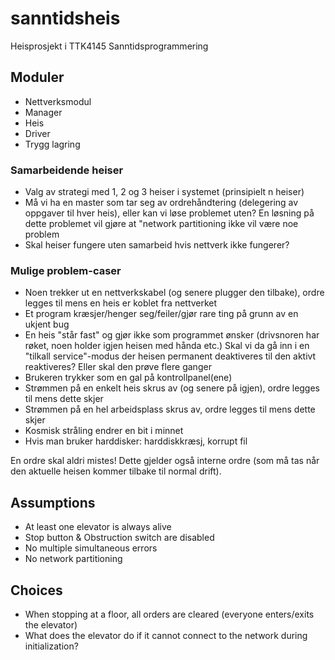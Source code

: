 # sanntidsheis
Heisprosjekt i TTK4145 Sanntidsprogrammering

## Moduler
- Nettverksmodul
- Manager
- Heis
- Driver
- Trygg lagring

### Samarbeidende heiser
- Valg av strategi med 1, 2 og 3 heiser i systemet (prinsipielt n heiser)
- Må vi ha en master som tar seg av ordrehåndtering (delegering av oppgaver til hver heis), eller kan vi løse problemet uten? En løsning på dette problemet vil gjøre at "network partitioning ikke vil være noe problem
- Skal heiser fungere uten samarbeid hvis nettverk ikke fungerer?

### Mulige problem-caser
- Noen trekker ut en nettverkskabel (og senere plugger den tilbake), ordre legges til mens en heis er koblet fra nettverket
- Et program kræsjer/henger seg/feiler/gjør rare ting på grunn av en ukjent bug
- En heis "står fast" og gjør ikke som programmet ønsker (drivsnoren har røket, noen holder igjen heisen med hånda etc.)
Skal vi da gå inn i en "tilkall service"-modus der heisen permanent deaktiveres til den aktivt reaktiveres? Eller skal den prøve flere ganger
- Brukeren trykker som en gal på kontrollpanel(ene)
- Strømmen på en enkelt heis skrus av (og senere på igjen), ordre legges til mens dette skjer
- Strømmen på en hel arbeidsplass skrus av, ordre legges til mens dette skjer
- Kosmisk stråling endrer en bit i minnet
- Hvis man bruker harddisker: harddiskkræsj, korrupt fil

En ordre skal aldri mistes! Dette gjelder også interne ordre (som må tas når den aktuelle heisen kommer tilbake til normal drift).

## Assumptions
- At least one elevator is always alive
- Stop button & Obstruction switch are disabled
- No multiple simultaneous errors
- No network partitioning

## Choices
- When stopping at a floor, all orders are cleared (everyone enters/exits the elevator)
- What does the elevator do if it cannot connect to the network during initialization? 
